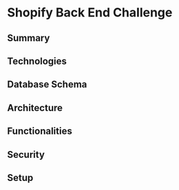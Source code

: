 # Shopify Back End Challenge

## Summary


## Technologies


## Database Schema


## Architecture


## Functionalities


## Security


## Setup


